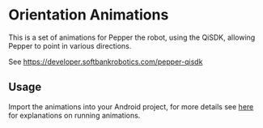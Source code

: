 # Orientation Animations

This is a set of animations for Pepper the robot, using the QiSDK, allowing Pepper to point in various directions.

See https://developer.softbankrobotics.com/pepper-qisdk

## Usage

Import the animations into your Android project, for more details see
[here](https://developer.softbankrobotics.com/pepper-qisdk/api/motion/tutorials/mimic-animal-animate)
for explanations on running animations.
